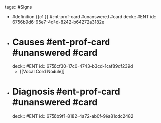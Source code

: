 tags:: #Signs

- #definition {{c1 }} #ent-prof-card #unanswered #card
  deck:: #ENT
  id:: 6756b9d6-95e7-4d4d-8242-b64272a3182e
- # Causes #ent-prof-card #unanswered #card
  deck:: #ENT
  id:: 6756cf30-17c0-4743-b3cd-1caf89df239d
  - [[Vocal Cord Nodule]]
- # Diagnosis #ent-prof-card #unanswered #card
  deck:: #ENT
  id:: 6756b9f1-8182-4a72-ab0f-96a81cdc2482
